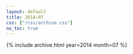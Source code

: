 ```yaml
---
layout: default
title: 2014–07
css: ["/css/archive.css"]
no_toc: true
---
```


{% include archive.html year=2014 month=07 %}
